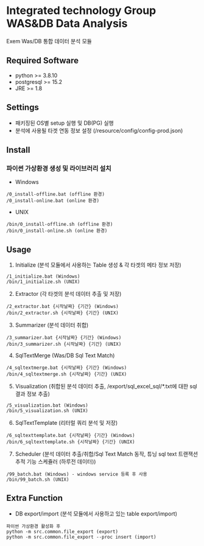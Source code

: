 # Integrated technology Group WAS&DB Data Analysis

Exem Was/DB 통합 데이터 분석 모듈

## Required Software

- python >= 3.8.10
- postgresql >= 15.2
- JRE >= 1.8

## Settings

- 패키징된 OS별 setup 실행 및 DB(PG) 실행
- 분석에 사용될 타겟 연동 정보 설정 (/resource/config/config-prod.json)

## Install
### 파이썬 가상환경 생성 및 라이브러리 설치

- Windows
```shell
/0_install-offline.bat (offline 환경)
/0_install-online.bat (online 환경)
```

- UNIX
```shell
/bin/0_install-offline.sh (offline 환경)
/bin/0_install-online.sh (online 환경)
```

## Usage

1. Initialize (분석 모듈에서 사용하는 Table 생성 & 각 타겟의 메타 정보 저장)
```shell
/1_initialize.bat (Windows)
/bin/1_initialize.sh (UNIX)
```

2. Extractor (각 타겟의 분석 데이터 추출 및 저장)
```shell
/2_extractor.bat {시작날짜} {기간} (Windows)
/bin/2_extractor.sh {시작날짜} {기간} (UNIX)
```

3. Summarizer (분석 데이터 취합)
```shell
/3_summarizer.bat {시작날짜} {기간} (Windows)
/bin/3_summarizer.sh {시작날짜} {기간} (UNIX)
```

4. SqlTextMerge (Was/DB Sql Text Match)
```shell
/4_sqltextmerge.bat {시작날짜} {기간} (Windows)
/bin/4_sqltextmerge.sh {시작날짜} {기간} (UNIX)
```

5. Visualization (취합된 분석 데이터 추출, /export/sql_excel_sql/*.txt에 대한 sql 결과 정보 추출)
```shell
/5_visualization.bat (Windows)
/bin/5_visualization.sh (UNIX)
```

6. SqlTextTemplate (리터럴 쿼리 분석 및 저장)
```shell
/6_sqltexttemplate.bat {시작날짜} {기간} (Windows)
/bin/6_sqltexttemplate.sh {시작날짜} {기간} (UNIX)
```

7. Scheduler (분석 데이터 추출/취합/Sql Text Match 동작, 튜닝 sql text 트랜잭션 추적 기능 스케쥴러 (하루전 데이터))
```shell
/99_batch.bat (Windows) - windows service 등록 후 사용
/bin/99_batch.sh (UNIX)
```

## Extra Function

- DB export/import (분석 모듈에서 사용하고 있는 table export/import)
```shell
파이썬 가상환경 활성화 후
python -m src.common.file_export (export)
python -m src.common.file_export --proc insert (import)
```
